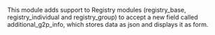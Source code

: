 This module adds support to Registry modules (registry_base,
registry_individual and registry_group) to accept a new field called
additional_g2p_info, which stores data as json and displays it as form.
